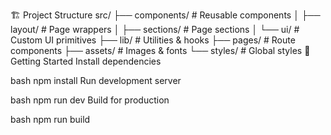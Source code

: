 🏗 Project Structure
src/
├── components/       # Reusable components
│   ├── layout/       # Page wrappers
│   ├── sections/     # Page sections
│   └── ui/           # Custom UI primitives
├── lib/              # Utilities & hooks
├── pages/            # Route components
├── assets/           # Images & fonts
└── styles/           # Global styles
🚀 Getting Started
Install dependencies

bash
npm install
Run development server

bash
npm run dev
Build for production

bash
npm run build